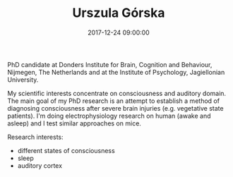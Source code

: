 ﻿---
layout: post
title:  "Urszula Górska"
name: "Urszula "
surname: Górska
date:   2017-12-24 09:00:00
categories: people
image-file: /images/people/ugorska.jpg
category: clab
mail: u.j.gorska@gmail.com
website:
twitter:
researchgate: https://www.researchgate.net/profile/Urszula_Gorska
---

PhD candidate at Donders Institute for Brain, Cognition and Behaviour, Nijmegen, The Netherlands and at the Institute of Psychology, Jagiellonian University.

My scientific interests concentrate on consciousness and auditory domain. The main goal of my PhD research is an attempt to establish a method of diagnosing consciousness after severe brain injuries (e.g. vegetative state patients). I'm doing electrophysiology research on human (awake and asleep) and I test similar approaches on mice.

Research interests:
* different states of consciousness
* sleep
* auditory cortex
